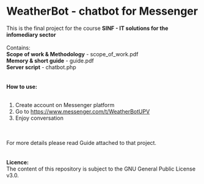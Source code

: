 # WeatherBot - chatbot for Messenger
This is the final project for the course <b>SINF - IT solutions for the infomediary sector</b><br /><br />
Contains:<br />
<b>Scope of work & Methodology</b> - scope_of_work.pdf<br />
<b>Memory & short guide</b> - guide.pdf<br />
<b>Server script</b> - chatbot.php<br />
<br />
<br />
<b>How to use:</b><br /><br />
1. Create account on Messenger platform<br />
2. Go to https://www.messenger.com/t/WeatherBotUPV<br />
3. Enjoy conversation<br />
<br />
<br />
For more details please read Guide attached to that project.<br />
<br />
<br />
<b>Licence:</b><br />
The content of this repository is subject to the GNU General Public License v3.0.
